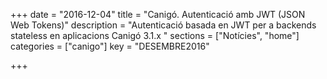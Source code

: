 +++
date        = "2016-12-04"
title       = "Canigó. Autenticació amb JWT (JSON Web Tokens)"
description = "Autenticació basada en JWT per a backends stateless en aplicacions Canigó 3.1.x "
sections    = ["Notícies", "home"]
categories  = ["canigo"]
key         = "DESEMBRE2016"

+++


